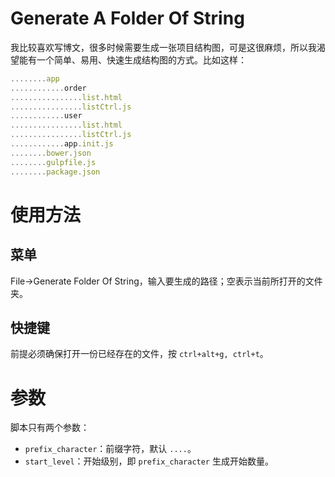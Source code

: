 # Generate A Folder Of String

我比较喜欢写博文，很多时候需要生成一张项目结构图，可是这很麻烦，所以我渴望能有一个简单、易用、快速生成结构图的方式。比如这样：

```javascript
........app
............order
................list.html
................listCtrl.js
............user
................list.html
................listCtrl.js
............app.init.js
........bower.json
........gulpfile.js
........package.json
```

# 使用方法

## 菜单

File->Generate Folder Of String，输入要生成的路径；空表示当前所打开的文件夹。

## 快捷键

前提必须确保打开一份已经存在的文件，按 `ctrl+alt+g, ctrl+t`。

# 参数

脚本只有两个参数：

* `prefix_character`：前缀字符，默认 `....`。
* `start_level`：开始级别，即 `prefix_character` 生成开始数量。
